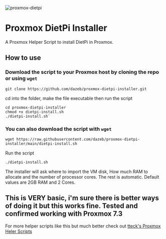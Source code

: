
![proxmox-dietpi](https://user-images.githubusercontent.com/67932890/213890139-61bd9c23-4ed2-49f2-a627-0b303d0a4f8f.png)

# Proxmox DietPi Installer

A Proxmox Helper Script to install DietPi in Proxmox.

## How to use

### Download the script to your Proxmox host by cloning the repo or using `wget`

`git clone https://github.com/dazeb/proxmox-dietpi-installer.git`

cd into the folder, make the file executable then run the script
```
cd proxmox-dietpi-installer
chmod +x dietpi-install.sh
./dietpi-install.sh`
```
### You can also download the script with `wget`
```
wget https://raw.githubusercontent.com/dazeb/proxmox-dietpi-installer/main/dietpi-install.sh
```
Run the script
```
./dietpi-install.sh
```

The installer will ask where to import the VM disk, How much RAM to allocate and the number of processor cores. The rest is automatic.
Default values are 2GB RAM and 2 Cores.

## This is VERY basic, i'm sure there is better ways of doing it but this works fine. Tested and confirmed working with Proxmox 7.3

For more helper scripts like this but much better check out [tteck's Proxmox Heler Scripts](https://tteck.github.io/Proxmox/)
